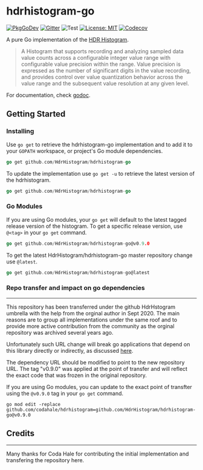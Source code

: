 hdrhistogram-go
===============

<a href="https://pkg.go.dev/github.com/HdrHistogram/hdrhistogram-go"><img src="https://pkg.go.dev/badge/github.com/HdrHistogram/hdrhistogram-go" alt="PkgGoDev"></a>
[![Gitter](https://badges.gitter.im/Join_Chat.svg)](https://gitter.im/HdrHistogram/HdrHistogram)
![Test](https://github.com/HdrHistogram/hdrhistogram-go/workflows/Test/badge.svg?branch=master)
[![License: MIT](https://img.shields.io/badge/License-MIT-yellow.svg)](https://github.com/HdrHistogram/hdrhistogram-go/blob/master/LICENSE)
[![Codecov](https://codecov.io/gh/HdrHistogram/hdrhistogram-go/branch/master/graph/badge.svg)](https://codecov.io/gh/HdrHistogram/hdrhistogram-go)


A pure Go implementation of the [HDR Histogram](https://github.com/HdrHistogram/HdrHistogram).

> A Histogram that supports recording and analyzing sampled data value counts
> across a configurable integer value range with configurable value precision
> within the range. Value precision is expressed as the number of significant
> digits in the value recording, and provides control over value quantization
> behavior across the value range and the subsequent value resolution at any
> given level.

For documentation, check [godoc](https://pkg.go.dev/github.com/HdrHistogram/hdrhistogram-go).


## Getting Started

### Installing
Use `go get` to retrieve the hdrhistogram-go implementation and to add it to your `GOPATH` workspace, or project's Go module dependencies.

```go
go get github.com/HdrHistogram/hdrhistogram-go
```

To update the implementation use `go get -u` to retrieve the latest version of the hdrhistogram.

```go
go get github.com/HdrHistogram/hdrhistogram-go
```


### Go Modules

If you are using Go modules, your `go get` will default to the latest tagged
release version of the histogram. To get a specific release version, use
`@<tag>` in your `go get` command.

```go
go get github.com/HdrHistogram/hdrhistogram-go@v0.9.0
```

To get the latest HdrHistogram/hdrhistogram-go master repository change use `@latest`.

```go
go get github.com/HdrHistogram/hdrhistogram-go@latest
```

### Repo transfer and impact on go dependencies
-------------------------------------------
This repository has been transferred under the github HdrHstogram umbrella with the help from the orginal
author in Sept 2020. The main reasons are to group all implementations under the same roof and to provide more active contribution
from the community as the orginal repository was archived several years ago.

Unfortunately such URL change will break go applications that depend on this library
directly or indirectly, as discussed [here](https://github.com/HdrHistogram/hdrhistogram-go/issues/30#issuecomment-696365251).

The dependency URL should be modified to point to the new repository URL.
The tag "v0.9.0" was applied at the point of transfer and will reflect the exact code that was frozen in the
original repository.

If you are using Go modules, you can update to the exact point of transfter using the `@v0.9.0` tag in your `go get` command.

```
go mod edit -replace github.com/codahale/hdrhistogram=github.com/HdrHistogram/hdrhistogram-go@v0.9.0
```

## Credits
-------

Many thanks for Coda Hale for contributing the initial implementation and transfering the repository here.

